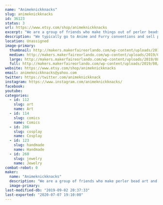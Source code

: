 ```yaml
---
name: "Animeknickknacks"
slug: animeknickknacks
id: 36123
status: 3
url: https://www.etsy.com/shop/animeknickknacks
excerpt: "We are a group of friends who make things out of perler beads. We even do customs for anyone from cosplayer to fursuiters and anyone inbetween. We also do buttons, earrings and temporary tattoos, all made by us."
description: "We typically go to Anime and Furry conventions and sell perler art. We do things like custom perler bead fursona badges and bows, clips, pins and magnets. We also make earrings and keychains, candles and temporary tattos, just a variety of different things."
location: Unassigned
image-primary:
  thumbnail: http://makers.makerfaireorlando.com/wp-content/uploads/2019/08/Capture-150x150.jpg
  medium: http://makers.makerfaireorlando.com/wp-content/uploads/2019/08/Capture-276x300.jpg
  large: http://makers.makerfaireorlando.com/wp-content/uploads/2019/08/Capture.jpg
  full: http://makers.makerfaireorlando.com/wp-content/uploads/2019/08/Capture.jpg
website: https://www.etsy.com/shop/animeknickknacks
email: animeknickknacks@yahoo.com
twitter: https://twitter.com/animeknickknack
instagram: https://www.instagram.com/animeknickknacks/
facebook: 
youtube: 
categories:
  - id: 112
    slug: art
    name: Art
  - id: 114
    slug: comics
    name: Comics
  - id: 286
    slug: cosplay
    name: Cosplay
  - id: 123
    slug: handmade
    name: Handmade
  - id: 260
    slug: jewelry
    name: Jewelry
combat-robot: 0
maker:
  name: "Animeknickknacks"
  description: "We are a group of friends who make perler bead art and sell bows and magnets as well as temporary tattoos, candles and buttons. We even do custom orders. "
  image-primary: 
last-modified-db: "2019-09-02 20:37:33"
last-exported: "2020-07-07 19:10:00"
---
```

